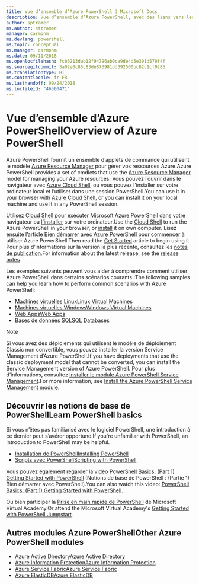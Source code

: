 ```yaml
---
title: Vue d’ensemble d’Azure PowerShell | Microsoft Docs
description: Vue d’ensemble d’Azure PowerShell, avec des liens vers les procédures d’installation et de configuration.
author: sptramer
ms.author: sttramer
manager: carmonm
ms.devlang: powershell
ms.topic: conceptual
ms.manager: carmonm
ms.date: 09/11/2018
ms.openlocfilehash: fcb6213dab12f94796ab0ca9de4d5e391d570f4f
ms.sourcegitcommit: 3a02e0c85c83de873981dd392500bc82c1cf9286
ms.translationtype: HT
ms.contentlocale: fr-FR
ms.lasthandoff: 09/24/2018
ms.locfileid: "46560471"
---
```

# <a name="overview-of-azure-powershell"></a><span data-ttu-id="63b59-103">Vue d’ensemble d’Azure PowerShell</span><span class="sxs-lookup"><span data-stu-id="63b59-103">Overview of Azure PowerShell</span></span>

<span data-ttu-id="63b59-104">Azure PowerShell fournit un ensemble d’applets de commande qui utilisent le modèle [Azure Resource Manager](/azure/azure-resource-manager/resource-group-overview) pour gérer vos ressources Azure.</span><span class="sxs-lookup"><span data-stu-id="63b59-104">Azure PowerShell provides a set of cmdlets that use the [Azure Resource Manager](/azure/azure-resource-manager/resource-group-overview) model for managing your Azure resources.</span></span> <span data-ttu-id="63b59-105">Vous pouvez l’ouvrir dans le navigateur avec [Azure Cloud Shell](/azure/cloud-shell/overview), ou vous pouvez l’installer sur votre ordinateur local et l’utiliser dans une session PowerShell.</span><span class="sxs-lookup"><span data-stu-id="63b59-105">You can use it in your browser with [Azure Cloud Shell](/azure/cloud-shell/overview), or you can install it on your local machine and use it in any PowerShell session.</span></span>

<span data-ttu-id="63b59-106">Utilisez [Cloud Shell](/azure/cloud-shell/overview) pour exécuter Microsoft Azure PowerShell dans votre navigateur ou [l’installer](install-azurerm-ps.md) sur votre ordinateur.</span><span class="sxs-lookup"><span data-stu-id="63b59-106">Use the [Cloud Shell](/azure/cloud-shell/overview) to run the Azure PowerShell in your browser, or [install](install-azurerm-ps.md) it on own computer.</span></span> <span data-ttu-id="63b59-107">Lisez ensuite l’article [Bien démarrer avec Azure PowerShell](get-started-azureps.md) pour commencer à utiliser Azure PowerShell.</span><span class="sxs-lookup"><span data-stu-id="63b59-107">Then read the [Get Started](get-started-azureps.md) article to begin using it.</span></span> <span data-ttu-id="63b59-108">Pour plus d’informations sur la version la plus récente, consultez les [notes de publication](release-notes-azureps.md).</span><span class="sxs-lookup"><span data-stu-id="63b59-108">For information about the latest release, see the [release notes](release-notes-azureps.md).</span></span>

<span data-ttu-id="63b59-109">Les exemples suivants peuvent vous aider à comprendre comment utiliser Azure PowerShell dans certains scénarios courants :</span><span class="sxs-lookup"><span data-stu-id="63b59-109">The following samples can help you learn how to perform common scenarios with Azure PowerShell:</span></span>

* [<span data-ttu-id="63b59-110">Machines virtuelles Linux</span><span class="sxs-lookup"><span data-stu-id="63b59-110">Linux Virtual Machines</span></span>](/azure/virtual-machines/virtual-machines-linux-powershell-samples?toc=/powershell/azure/toc.json)
* [<span data-ttu-id="63b59-111">Machines virtuelles Windows</span><span class="sxs-lookup"><span data-stu-id="63b59-111">Windows Virtual Machines</span></span>](/azure/virtual-machines/virtual-machines-windows-powershell-samples?toc=/powershell/azure/toc.json)
* [<span data-ttu-id="63b59-112">Web Apps</span><span class="sxs-lookup"><span data-stu-id="63b59-112">Web Apps</span></span>](/azure/app-service-web/app-service-powershell-samples?toc=/powershell/azure/toc.json)
* [<span data-ttu-id="63b59-113">Bases de données SQL</span><span class="sxs-lookup"><span data-stu-id="63b59-113">SQL Databases</span></span>](/azure/sql-database/sql-database-powershell-samples?toc=/powershell/azure/toc.json)

> [!NOTE]
> <span data-ttu-id="63b59-114">Si vous avez des déploiements qui utilisent le modèle de déploiement Classic non convertible, vous pouvez installer la version Service Management d’Azure PowerShell.</span><span class="sxs-lookup"><span data-stu-id="63b59-114">If you have deployments that use the classic deployment model that cannot be converted, you can install the Service Management version of Azure PowerShell.</span></span> <span data-ttu-id="63b59-115">Pour plus d’informations, consultez [Installer le module Azure PowerShell Service Management](/powershell/azure/servicemanagement/install-azure-ps).</span><span class="sxs-lookup"><span data-stu-id="63b59-115">For more information, see [Install the Azure PowerShell Service Management module](/powershell/azure/servicemanagement/install-azure-ps).</span></span>

## <a name="learn-powershell-basics"></a><span data-ttu-id="63b59-116">Découvrir les notions de base de PowerShell</span><span class="sxs-lookup"><span data-stu-id="63b59-116">Learn PowerShell basics</span></span>

<span data-ttu-id="63b59-117">Si vous n’êtes pas familiarisé avec le logiciel PowerShell, une introduction à ce dernier peut s’avérer opportune.</span><span class="sxs-lookup"><span data-stu-id="63b59-117">If you're unfamiliar with PowerShell, an introduction to PowerShell may be helpful.</span></span>

* [<span data-ttu-id="63b59-118">Installation de PowerShell</span><span class="sxs-lookup"><span data-stu-id="63b59-118">Installing PowerShell</span></span>](/powershell/scripting/setup/installing-windows-powershell)
* [<span data-ttu-id="63b59-119">Scripts avec PowerShell</span><span class="sxs-lookup"><span data-stu-id="63b59-119">Scripting with PowerShell</span></span>](/powershell/scripting/powershell-scripting)

<span data-ttu-id="63b59-120">Vous pouvez également regarder la vidéo [PowerShell Basics: (Part 1) Getting Started with PowerShell](https://channel9.msdn.com/Blogs/Taste-of-Premier/PowerShellBasicsPart1) (Notions de base de PowerShell : (Partie 1) Bien démarrer avec PowerShell).</span><span class="sxs-lookup"><span data-stu-id="63b59-120">You can also watch this video: [PowerShell Basics: (Part 1) Getting Started with PowerShell](https://channel9.msdn.com/Blogs/Taste-of-Premier/PowerShellBasicsPart1).</span></span>

<span data-ttu-id="63b59-121">Ou bien participer la [Prise en main rapide de PowerShell](https://mva.microsoft.com/liveevents/powershell-jumpstart) de Microsoft Virtual Academy.</span><span class="sxs-lookup"><span data-stu-id="63b59-121">Or attend the Microsoft Virtual Academy's [Getting Started with PowerShell Jumpstart](https://mva.microsoft.com/liveevents/powershell-jumpstart).</span></span>

## <a name="other-azure-powershell-modules"></a><span data-ttu-id="63b59-122">Autres modules Azure PowerShell</span><span class="sxs-lookup"><span data-stu-id="63b59-122">Other Azure PowerShell modules</span></span>

* [<span data-ttu-id="63b59-123">Azure Active Directory</span><span class="sxs-lookup"><span data-stu-id="63b59-123">Azure Active Directory</span></span>](/powershell/azure/active-directory/)
* [<span data-ttu-id="63b59-124">Azure Information Protection</span><span class="sxs-lookup"><span data-stu-id="63b59-124">Azure Information Protection</span></span>](/powershell/azure/aip/)
* [<span data-ttu-id="63b59-125">Azure Service Fabric</span><span class="sxs-lookup"><span data-stu-id="63b59-125">Azure Service Fabric</span></span>](/powershell/azure/service-fabric/)
* [<span data-ttu-id="63b59-126">Azure ElasticDB</span><span class="sxs-lookup"><span data-stu-id="63b59-126">Azure ElasticDB</span></span>](/powershell/azure/elasticdbjobs/)
